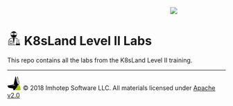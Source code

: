 <img src="../assets/k8sland.png" align="right" width="128" height="auto"/>

<br/>

# <img src="assets/lab.png" width="32" height="auto"/> K8sLand Level II Labs

This repo contains all the labs from the K8sLand Level II training.

---
<img src="assets/imhotep_logo.png" width="32" height="auto"/> © 2018 Imhotep Software LLC.
All materials licensed under [Apache v2.0](http://www.apache.org/licenses/LICENSE-2.0)